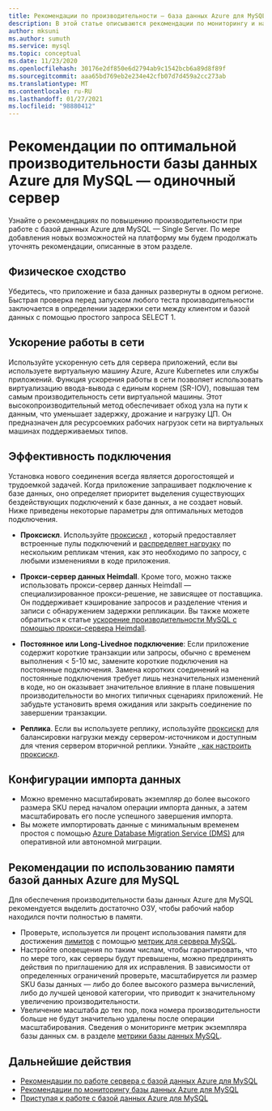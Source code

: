 ```yaml
---
title: Рекомендации по производительности — база данных Azure для MySQL
description: В этой статье описываются рекомендации по мониторингу и настройке производительности для базы данных Azure для MySQL.
author: mksuni
ms.author: sumuth
ms.service: mysql
ms.topic: conceptual
ms.date: 11/23/2020
ms.openlocfilehash: 30176e2df850e6d2794ab9c1542bcb6a89d8f89f
ms.sourcegitcommit: aaa65bd769eb2e234e42cfb07d7d459a2cc273ab
ms.translationtype: MT
ms.contentlocale: ru-RU
ms.lasthandoff: 01/27/2021
ms.locfileid: "98880412"
---
```

# <a name="best-practices-for-optimal-performance-of-your-azure-database-for-mysql---single-server"></a>Рекомендации по оптимальной производительности базы данных Azure для MySQL — одиночный сервер

Узнайте о рекомендациях по повышению производительности при работе с базой данных Azure для MySQL — Single Server. По мере добавления новых возможностей на платформу мы будем продолжать уточнять рекомендации, описанные в этом разделе.

## <a name="physical-proximity"></a>Физическое сходство

 Убедитесь, что приложение и база данных развернуты в одном регионе. Быстрая проверка перед запуском любого теста производительности заключается в определении задержки сети между клиентом и базой данных с помощью простого запроса SELECT 1. 

## <a name="accelerated-networking"></a>Ускорение работы в сети

Используйте ускоренную сеть для сервера приложений, если вы используете виртуальную машину Azure, Azure Kubernetes или службы приложений. Функция ускорения работы в сети позволяет использовать виртуализацию ввода-вывода с единым корнем (SR-IOV), повышая тем самым производительность сети виртуальной машины. Этот высокопроизводительный метод обеспечивает обход узла на пути к данным, что уменьшает задержку, дрожание и нагрузку ЦП. Он предназначен для ресурсоемких рабочих нагрузок сети на виртуальных машинах поддерживаемых типов.

## <a name="connection-efficiency"></a>Эффективность подключения

Установка нового соединения всегда является дорогостоящей и трудоемкой задачей. Когда приложение запрашивает подключение к базе данных, оно определяет приоритет выделения существующих бездействующих подключений к базе данных, а не создает новый.  Ниже приведены некоторые параметры для оптимальных методов подключения.

- **Проксискл**. Используйте [проксискл](https://proxysql.com/) , который предоставляет встроенные пулы подключений и [распределяет нагрузку](https://techcommunity.microsoft.com/t5/azure-database-for-mysql/load-balance-read-replicas-using-proxysql-in-azure-database-for/ba-p/880042) по нескольким репликам чтения, как это необходимо по запросу, с любыми изменениями в коде приложения.

- **Прокси-сервер данных Heimdall**. Кроме того, можно также использовать прокси-сервер данных Heimdall — специализированное прокси-решение, не зависящее от поставщика. Он поддерживает кэширование запросов и разделение чтения и записи с обнаружением задержки репликации. Вы также можете обратиться к статье [ускорение производительности MySQL с помощью прокси-сервера Heimdall](https://techcommunity.microsoft.com/t5/azure-database-for-mysql/accelerate-mysql-performance-with-the-heimdall-proxy/ba-p/1063349).  

- **Постоянное или Long-Livedное подключение**: Если приложение содержит короткие транзакции или запросы, обычно с временем выполнения < 5-10 мс, замените короткие подключения на постоянные подключения. Замена коротких соединений на постоянные подключения требует лишь незначительных изменений в коде, но он оказывает значительное влияние в плане повышения производительности во многих типичных сценариях приложений. Не забудьте установить время ожидания или закрыть соединение по завершении транзакции.

- **Реплика**. Если вы используете реплику, используйте [проксискл](https://proxysql.com/) для балансировки нагрузки между сервером-источником и доступным для чтения сервером вторичной реплики. Узнайте [, как настроить проксискл](https://techcommunity.microsoft.com/t5/azure-database-for-mysql/scaling-an-azure-database-for-mysql-workload-running-on/ba-p/1105847).

## <a name="data-import-configurations"></a>Конфигурации импорта данных

- Можно временно масштабировать экземпляр до более высокого размера SKU перед началом операции импорта данных, а затем масштабировать его после успешного завершения импорта.
- Вы можете импортировать данные с минимальным временем простоя с помощью [Azure Database Migration Service (DMS)](https://datamigration.microsoft.com/) для оперативной или автономной миграции. 

## <a name="azure-database-for-mysql-memory-recommendations"></a>Рекомендации по использованию памяти базой данных Azure для MySQL

Для обеспечения производительности базы данных Azure для MySQL рекомендуется выделить достаточно ОЗУ, чтобы рабочий набор находился почти полностью в памяти. 

- Проверьте, используется ли процент использования памяти для достижения [лимитов](./concepts-pricing-tiers.md) с помощью [метрик для сервера MySQL](./concepts-monitoring.md). 
- Настройте оповещения по таким числам, чтобы гарантировать, что по мере того, как серверы будут превышены, можно предпринять действия по приглашению для их исправления. В зависимости от определенных ограничений проверьте, масштабируется ли размер SKU базы данных — либо до более высокого размера вычислений, либо до лучшей ценовой категории, что приводит к значительному увеличению производительности. 
- Увеличение масштаба до тех пор, пока номера производительности больше не будут значительно удалены после операции масштабирования. Сведения о мониторинге метрик экземпляра базы данных см. в разделе [метрики базы данных MySQL](./concepts-monitoring.md#metrics).

## <a name="next-steps"></a>Дальнейшие действия

- [Рекомендации по работе сервера с базой данных Azure для MySQL](concept-operation-excellence-best-practices.md) <br/>
- [Рекомендации по мониторингу базы данных Azure для MySQL](concept-monitoring-best-practices.md)<br/>
- [Приступая к работе с базой данных Azure для MySQL](quickstart-create-mysql-server-database-using-azure-portal.md)<br/>